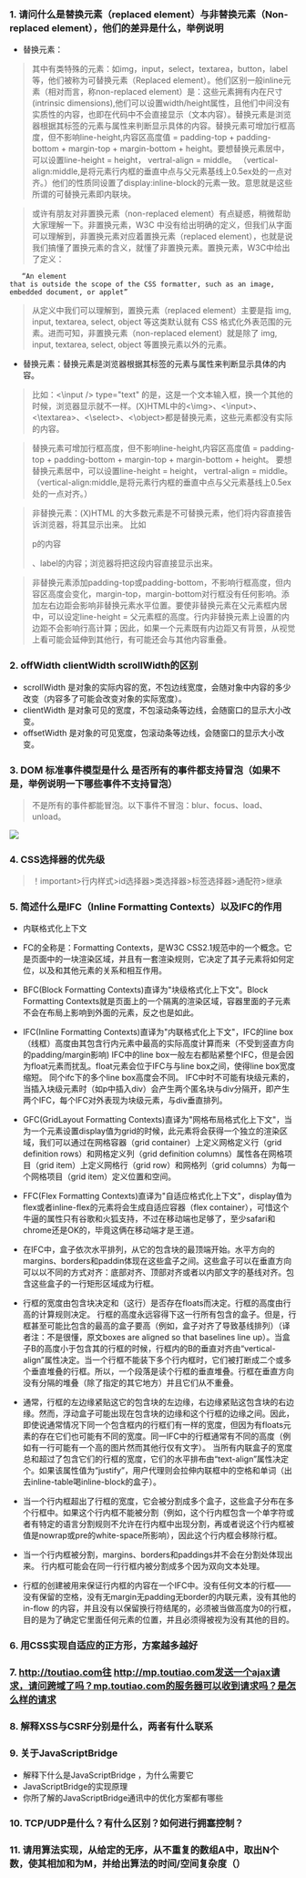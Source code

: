 ### 1. 请问什么是替换元素（replaced element）与非替换元素（Non-replaced element），他们的差异是什么，举例说明
- 替换元素：
> 其中有类特殊的元素：如img，input，select，textarea，button，label等，他们被称为可替换元素（Replaced element）。他们区别一般inline元素（相对而言，称non-replaced element）是：这些元素拥有内在尺寸(intrinsic dimensions),他们可以设置width/height属性，且他们中间没有实质性的内容，也即在代码中不会直接显示（文本内容）。替换元素是浏览器根据其标签的元素与属性来判断显示具体的内容。替换元素可增加行框高度，但不影响line-height,内容区高度值 = padding-top + padding-bottom + margin-top + margin-bottom + height。要想替换元素居中，可以设置line-height = height， vertral-align = middle。
（vertical-align:middle,是将元素行内框的垂直中点与父元素基线上0.5ex处的一点对齐。）他们的性质同设置了display:inline-block的元素一致。意思就是这些所谓的可替换元素即内联块。

> 或许有朋友对非置换元素（non-replaced element）有点疑惑，稍微帮助大家理解一下。非置换元素，W3C 中没有给出明确的定义，但我们从字面可以理解到，非置换元素对应着置换元素（replaced element），也就是说我们搞懂了置换元素的含义，就懂了非置换元素。置换元素，W3C中给出了定义：

       “An element
    that is outside the scope of the CSS formatter, such as an image,
    embedded document, or applet”

 > 从定义中我们可以理解到，置换元素（replaced element）主要是指 img, input, textarea, select, object 等这类默认就有 CSS 格式化外表范围的元素。进而可知，非置换元素（non-replaced element）就是除了 img, input, textarea, select, object 等置换元素以外的元素。

- 替换元素：替换元素是浏览器根据其标签的元素与属性来判断显示具体的内容。
> 比如：<\input /> type="text" 的是，这是一个文本输入框，换一个其他的时候，浏览器显示就不一样。(X)HTML中的<\img>、<\input>、<\textarea>、<\select>、<\object>都是替换元素，这些元素都没有实际的内容。

> 替换元素可增加行框高度，但不影响line-height,内容区高度值 = padding-top + padding-bottom + margin-top + margin-bottom + height。
> 要想替换元素居中，可以设置line-height = height， vertral-align = middle。
（vertical-align:middle,是将元素行内框的垂直中点与父元素基线上0.5ex处的一点对齐。）

> 非替换元素：(X)HTML 的大多数元素是不可替换元素，他们将内容直接告诉浏览器，将其显示出来。
比如<p>p的内容</p>、<label>label的内容</label>；浏览器将把这段内容直接显示出来。

> 非替换元素添加padding-top或padding-bottom，不影响行框高度，但内容区高度会变化，margin-top，margin-bottom对行框没有任何影响。添加左右边距会影响非替换元素水平位置。要使非替换元素在父元素框内居中，可以设定line-height = 父元素框的高度。行内非替换元素上设置的内边距不会影响行高计算；因此，如果一个元素既有内边距又有背景，从视觉上看可能会延伸到其他行，有可能还会与其他内容重叠。

### 2. offWidth clientWidth scrollWidth的区别

- scrollWidth 
是对象的实际内容的宽，不包边线宽度，会随对象中内容的多少改变（内容多了可能会改变对象的实际宽度）。
- clientWidth 
是对象可见的宽度，不包滚动条等边线，会随窗口的显示大小改变。 
- offsetWidth 
是对象的可见宽度，包滚动条等边线，会随窗口的显示大小改变。  

### 3. DOM 标准事件模型是什么 是否所有的事件都支持冒泡（如果不是，举例说明一下哪些事件不支持冒泡）
> 不是所有的事件都能冒泡。以下事件不冒泡：blur、focus、load、unload。

![](toutiao-img/3.jpg)

### 4. CSS选择器的优先级


> ！important>行内样式>id选择器>类选择器>标签选择器>通配符>继承

### 5. 简述什么是IFC（Inline Formatting Contexts）以及IFC的作用

- 内联格式化上下文

- FC的全称是：Formatting Contexts，是W3C CSS2.1规范中的一个概念。它是页面中的一块渲染区域，并且有一套渲染规则，它决定了其子元素将如何定位，以及和其他元素的关系和相互作用。
- BFC(Block Formatting Contexts)直译为"块级格式化上下文"。Block Formatting Contexts就是页面上的一个隔离的渲染区域，容器里面的子元素不会在布局上影响到外面的元素，反之也是如此。
- IFC(Inline Formatting Contexts)直译为"内联格式化上下文"，IFC的line box（线框）高度由其包含行内元素中最高的实际高度计算而来（不受到竖直方向的padding/margin影响)
IFC中的line box一般左右都贴紧整个IFC，但是会因为float元素而扰乱。float元素会位于IFC与与line box之间，使得line box宽度缩短。 同个ifc下的多个line box高度会不同。 IFC中时不可能有块级元素的，当插入块级元素时（如p中插入div）会产生两个匿名块与div分隔开，即产生两个IFC，每个IFC对外表现为块级元素，与div垂直排列。
- GFC(GridLayout Formatting Contexts)直译为"网格布局格式化上下文"，当为一个元素设置display值为grid的时候，此元素将会获得一个独立的渲染区域，我们可以通过在网格容器（grid container）上定义网格定义行（grid definition rows）和网格定义列（grid definition columns）属性各在网格项目（grid item）上定义网格行（grid row）和网格列（grid columns）为每一个网格项目（grid item）定义位置和空间。
- FFC(Flex Formatting Contexts)直译为"自适应格式化上下文"，display值为flex或者inline-flex的元素将会生成自适应容器（flex container），可惜这个牛逼的属性只有谷歌和火狐支持，不过在移动端也足够了，至少safari和chrome还是OK的，毕竟这俩在移动端才是王道。


- 在IFC中，盒子依次水平排列，从它的包含块的最顶端开始。水平方向的margins、borders和paddin体现在这些盒子之间。这些盒子可以在垂直方向可以以不同的方式对齐：底部对齐、顶部对齐或者以内部文字的基线对齐。包含这些盒子的一行矩形区域成为行框。
- 行框的宽度由包含块决定和（这行）是否存在floats而决定。行框的高度由行高的计算规则决定。
行框的高度永远容得下这一行所有包含的盒子。但是，行框甚至可能比包含的最高的盒子要高（例如，盒子对齐了导致基线排列）（译者注：不是很懂，原文boxes are aligned so that baselines line up）。当盒子B的高度小于包含其的行框的时候，行框内的B的垂直对齐由“vertical-align”属性决定。当一个行框不能装下多个行内框时，它们被打断成二个或多个垂直堆叠的行框。所以，一个段落是读个行框的垂直堆叠。行框在垂直方向没有分隔的堆叠（除了指定的其它地方）并且它们从不重叠。
- 通常，行框的左边缘紧贴这它的包含块的左边缘，右边缘紧贴这包含块的右边缘。然而，浮动盒子可能出现在包含块的边缘和这个行框的边缘之间。因此，即使说通常情况下同一个包含框内的行框们有一样的宽度，但因为有floats元素的存在它们也可能有不同的宽度。同一IFC中的行框通常有不同的高度（例如有一行可能有一个高的图片然而其他行仅有文字）。
当所有内联盒子的宽度总和超过了包含它们的行框的宽度，它们的水平排布由“text-align”属性决定个。如果该属性值为“justify”，用户代理则会拉伸内联框中的空格和单词（出去inline-table喝inline-block的盒子）。
- 当一个行内框超出了行框的宽度，它会被分割成多个盒子，这些盒子分布在多个行框中。如果这个行内框不能被分割（例如，这个行内框包含一个单字符或者有特定的语言分割规则不允许在行内框中出现分割，再或者说这个行内框被值是nowrap或pre的white-space所影响），因此这个行内框会移除行框。
- 当一个行内框被分割，margins、borders和paddings并不会在分割处体现出来。
行内框可能会在同一行行框内被分割成多个因为双向文本处理。
- 行框的创建被用来保证行内框的内容在一个IFC中。没有任何文本的行框——没有保留的空格，没有无margin无padding无border的内联元素，没有其他的in-flow 的内容，并且没有以保留换行符结尾的，必须被当做高度为0的行框，目的是为了确定它里面任何元素的位置，并且必须得被视为没有其他的目的。


### 6. 用CSS实现自适应的正方形，方案越多越好

### 7. http://toutiao.com往 http://mp.toutiao.com发送一个ajax请求，请问跨域了吗？mp.toutiao.com的服务器可以收到请求吗？是怎么样的请求

### 8. 解释XSS与CSRF分别是什么，两者有什么联系

### 9. 关于JavaScriptBridge
- 解释下什么是JavaScriptBridge ，为什么需要它
- JavaScriptBridge的实现原理
- 你所了解的JavaScriptBridge通讯中的优化方案都有哪些

### 10. TCP/UDP是什么？有什么区别？如何进行拥塞控制？

### 11. 请用算法实现，从给定的无序，从不重复的数组A中，取出N个数，使其相加和为M，并给出算法的时间/空间复杂度（）